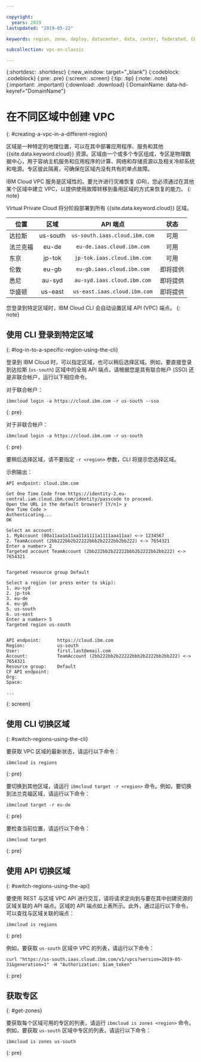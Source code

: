 ```yaml
---

copyright:
  years: 2019
lastupdated: "2019-05-22"

keywords: region, zone, deploy, datacenter, data, center, federated, CLI, API, account, failover, disaster, recovery, DR

subcollection: vpc-on-classic

---
```


{:shortdesc: .shortdesc}
{:new_window: target="_blank"}
{:codeblock: .codeblock}
{:pre: .pre}
{:screen: .screen}
{:tip: .tip}
{:note: .note}
{:important: .important}
{:download: .download}
{:DomainName: data-hd-keyref="DomainName"}

# 在不同区域中创建 VPC
{: #creating-a-vpc-in-a-different-region}

区域是一种特定的地理位置，可以在其中部署应用程序、服务和其他 {{site.data.keyword.cloud}} 资源。区域由一个或多个专区组成，专区是物理数据中心，用于容纳主机服务和应用程序的计算、网络和存储资源以及相关冷却系统和电源。专区彼此隔离，可确保在区域内没有共有的单点故障。

IBM Cloud VPC 服务是区域性的。要允许进行灾难恢复 (DR)，您必须通过在其他某个区域中建立 VPC，以提供使用故障转移到备用区域的方式来恢复的能力。
{: note}

Virtual Private Cloud 将分阶段部署到所有 {{site.data.keyword.cloud}} 区域。

|位置|区域|API 端点|状态|
| ------- | :------: | :------: |:------: |
|达拉斯|us-south|`us-south.iaas.cloud.ibm.com`|可用|
|法兰克福|eu-de|`eu-de.iaas.cloud.ibm.com`|可用|
|东京|jp-tok|`jp-tok.iaas.cloud.ibm.com`|可用|
|伦敦|eu-gb|`eu-gb.iaas.cloud.ibm.com`|即将提供|
|悉尼|au-syd|`au-syd.iaas.cloud.ibm.com`|即将提供|
|华盛顿|us-east|`us-east.iaas.cloud.ibm.com`|即将提供|

您登录到特定区域时，IBM Cloud CLI 会自动设置区域 API (VPC) 端点。
{: note}

## 使用 CLI 登录到特定区域
{: #log-in-to-a-specific-region-using-the-cli}

登录到 IBM Cloud 时，可以指定区域，也可以稍后选择区域。例如，要直接登录到达拉斯 (`us-south`) 区域中的全局 API 端点，请根据您是具有联合帐户 (SSO) 还是非联合帐户，运行以下相应命令。

对于联合帐户：

```
ibmcloud login -a https://cloud.ibm.com -r us-south --sso
```
{: pre}

对于非联合帐户：

```
ibmcloud login -a https://cloud.ibm.com -r us-south
```
{: pre}

要稍后选择区域，请不要指定 `-r <region>` 参数，CLI 将提示您选择区域。

示例输出：

```
API endpoint: cloud.ibm.com

Get One Time Code from https://identity-2.eu-central.iam.cloud.ibm.com/identity/passcode to proceed.
Open the URL in the default browser? [Y/n]> y
One Time Code >
Authenticating...
OK

Select an account:
1. MyAccount (00a11aa1a11aa11a1111a1111aaa11aa) <-> 1234567
2. TeamAccount (2bb222bb2b22222bbb2b2222bb2bb222) <-> 7654321
Enter a number> 2
Targeted account TeamAccount (2bb222bb2b22222bbb2b2222bb2bb222) <-> 7654321


Targeted resource group Default

Select a region (or press enter to skip):
1. au-syd
2. jp-tok
3. eu-de
4. eu-gb
5. us-south
6. us-east
Enter a number> 5
Targeted region us-south


API endpoint:      https://cloud.ibm.com   
Region:            us-south   
User:              first.last@email.com   
Account:           TeamAccount (2bb222bb2b22222bbb2b2222bb2bb222) <-> 7654321  
Resource group:    Default   
CF API endpoint:      
Org:                  
Space:                

...
```
{: screen}

## 使用 CLI 切换区域
{: #switch-regions-using-the-cli}

要获取 VPC 区域的最新状态，请运行以下命令：

```
ibmcloud is regions
```
{: pre}

要切换到其他区域，请运行 `ibmcloud target -r <region>` 命令。例如，要切换到法兰克福区域，请运行以下命令：

```
ibmcloud target -r eu-de
```
{: pre}

要检查当前位置，请运行以下命令：

```
ibmcloud target
```
{: pre}

## 使用 API 切换区域  
{: #switch-regions-using-the-api}

要使用 REST 与区域 VPC API 进行交互，请将请求定向到与要在其中创建资源的区域关联的 API 端点。区域的 API 端点如上表所示。此外，通过运行以下命令，可以查找与区域关联的端点：

```
ibmcloud is regions
```
{: pre}


例如，要获取 `us-south` 区域中 VPC 的列表，请运行以下命令：

```
curl "https://us-south.iaas.cloud.ibm.com/v1/vpcs?version=2019-05-31&generation=1" -H "Authorization: $iam_token"
```
{: pre}


## 获取专区
{: #get-zones}

要获取每个区域可用的专区的列表，请运行 `ibmcloud is zones <region>` 命令。例如，要获取 `us-south` 区域中专区的列表，请运行以下命令：

```
ibmcloud is zones us-south
```
{: pre}
